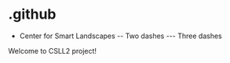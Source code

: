 # .github
- Center for Smart Landscapes
-- Two dashes
--- Three dashes

Welcome to CSLL2 project!


